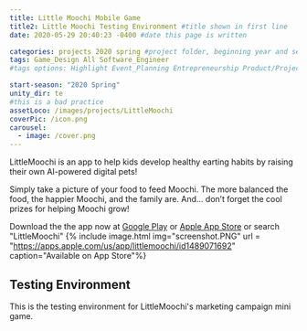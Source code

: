 ```yaml
---
title: Little Moochi Mobile Game
title2: Little Moochi Testing Environment #title shown in first line
date: 2020-05-29 20:40:23 -0400 #date this page is written

categories: projects 2020 spring #project folder, beginning year and season
tags: Game_Design All Software_Engineer
#tags options: Highlight Event_Planning Entrepreneurship Product/Project_Management Game_Design Marketing Negotiation  Web_Design

start-season: "2020 Spring"
unity_dir: te
#this is a bad practice
assetLoco: /images/projects/LittleMoochi
coverPic: /icon.png
carousel:
  - image: /cover.png
---
```


LittleMoochi is an app to help kids develop healthy earting habits by raising their own AI-powered digital pets!

Simply take a picture of your food to feed Moochi. The more balanced the food, the happier Moochi, and the family are. And… don’t forget the cool prizes for helping Moochi grow!

Download the the app now at [Google Play](https://play.google.com/store/apps/details?id=com.LittleMoochi.LittleMoochi.Beta&hl=en) or [Apple App Store](https://apps.apple.com/us/app/littlemoochi/id1489071692) or search "LittleMoochi"
{% include image.html img="screenshot.PNG"  url = "https://apps.apple.com/us/app/littlemoochi/id1489071692" caption="Available on App Store"%}

## Testing Environment
This is the testing environment for LittleMoochi's marketing campaign mini game.


